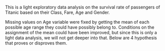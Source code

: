 This is a light exploratory data analysis on the survival rate of passengers of Titanic based on their Class, Fare, Age and Gender.

Missing values on Age variable were fixed by getting the mean of each possible age range they could have possibly belong to.  Conditions on the assignment of the mean could have been improved, but since this is only a light data analysis, we will not get deeper into that.  Below are 4 hypothesis that proves or disproves them.   
